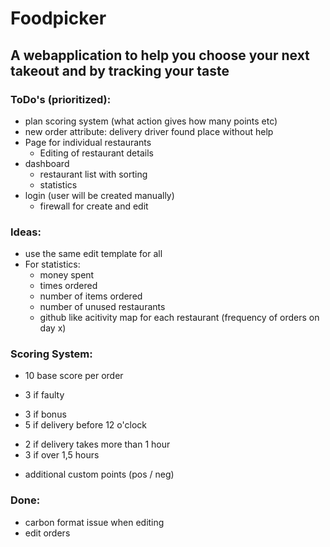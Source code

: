 # Foodpicker

## A webapplication to help you choose your next takeout and by tracking your taste

### ToDo's (prioritized):
- plan scoring system (what action gives how many points etc)
- new order attribute: delivery driver found place without help
- Page for individual restaurants
  - Editing of restaurant details
- dashboard
  - restaurant list with sorting
  - statistics
- login (user will be created manually)
  - firewall for create and edit

### Ideas:
- use the same edit template for all
- For statistics:
  - money spent
  - times ordered
  - number of items ordered
  - number of unused restaurants
  - github like acitivity map for each restaurant (frequency of orders on day x)

### Scoring System:
+ 10 base score per order
- 3 if faulty
+ 3 if bonus
+ 5 if delivery before 12 o'clock
- 2 if delivery takes more than 1 hour
- 3 if over 1,5 hours
+ additional custom points (pos / neg)

### Done:
- carbon format issue when editing
- edit orders